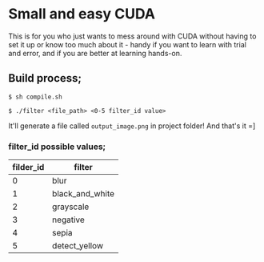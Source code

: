 
# Small and easy CUDA 

This is for you who just wants to mess around with CUDA without having to set it up or know too much about it - handy if you want to learn with trial and error, and if you are better at learning hands-on.

## Build process;

`$ sh compile.sh`

`$ ./filter <file_path> <0-5 filter_id value>`

It'll generate a file called `output_image.png` in project folder!
And that's it =]

### filter_id possible values;

|filder_id| filter |
|--|--|
| 0 | blur
| 1 | black_and_white
| 2 | grayscale
| 3 | negative
| 4 | sepia
| 5 | detect_yellow

